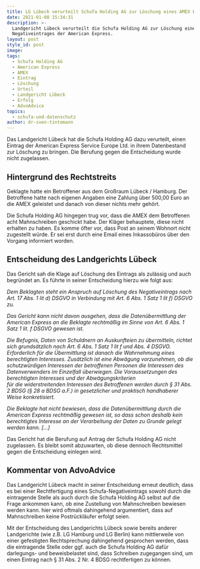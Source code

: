 ```yaml
---
title: LG Lübeck verurteilt Schufa Holding AG zur Löschung eines AMEX Eintrags
date: 2021-01-08 15:34:31
description: >-
  Landgericht Lübeck verurteilt die Schufa Holding AG zur Löschung eines
  Negativeintrages der American Express.
layout: post
style_id: post
image:
tags:
  - Schufa Holding AG
  - American Express
  - AMEX
  - Eintrag
  - Löschung
  - Urteil
  - Landgericht Lübeck
  - Erfolg
  - AdvoAdvice
topics:
  - schufa-und-datenschutz
author: dr-sven-tintemann
---
```


Das Landgericht Lübeck hat die Schufa Holding AG dazu verurteilt, einen Eintrag der American Express Service Europe Ltd. in ihrem Datenbestand zur Löschung zu bringen. Die Berufung gegen die Entscheidung wurde nicht zugelassen.&nbsp;

## Hintergrund des Rechtstreits

Geklagte hatte ein Betroffener aus dem Gro&szlig;raum Lübeck / Hamburg. Der Betroffene hatte nach eigenen Angaben eine Zahlung über 500,00 Euro an die AMEX geleistet und danach von dieser nichts mehr gehört.&nbsp;

Die Schufa Holding AG hingegen trug vor, dass die AMEX dem Betroffenen acht Mahnschreiben geschickt habe. Der Kläger behauptete, diese nicht erhalten zu haben. Es komme öfter vor, dass Post an seinem Wohnort nicht zugestellt würde. Er sei erst durch eine Email eines Inkassobüros über den Vorgang informiert worden.&nbsp;

## Entscheidung des Landgerichts Lübeck

Das Gericht sah die Klage auf Löschung des Eintrags als zulässig und auch begründet an. Es führte in seiner Entscheidung hierzu wie folgt aus:&nbsp;

*Dem Beklagten steht ein Anspruch auf Löschung des Negativeintrags nach Art. 17 Abs. 1 lit d) DSGVO in Verbindung mit Art. 6 Abs. 1 Satz 1 lit f) DSGVO zu.*

*Das Gericht kann nicht davon ausgehen, dass die Datenübermittlung der American Express an die Beklagte rechtmä&szlig;ig im Sinne von Art. 6 Abs. 1 Satz 1 lit. f DSGVO gewesen ist.*

*Die Befugnis, Daten von Schuldnern an Auskunfteien zu übermitteln, richtet sich grundsätzlich nach Art. 6 Abs. 1 Satz 1 lit f und Abs. 4 DSGVO. Erforderlich für die Übermittlung ist danach die Wahrnehmung eines berechtigten Interesses. Zusätzlich ist eine Abwägung vorzunehmen, ob die schutzwürdigen Interessen der betroffenen Personen die Interessen des Datenverwenders im Einzelfall überwiegen. Die Voraussetzungen des berechtigten Interesses und der Abwägungskriterien<br>für die widerstreitenden Interessen des Betroffenen werden durch &sect; 31 Abs. 2 BDSG (&sect; 28 a BDSG a.F.) in gesetzlicher und praktisch handhaberer Weise konkretisiert.*

*Die Beklagte hat nicht bewiesen, dass die Datenübermittlung durch die American Express rechtmä&szlig;ig gewesen ist, so dass schon deshalb kein berechtigtes Interesse an der Verarbeitung der Daten zu Grunde gelegt werden kann. \[...\]*

Das Gericht hat die Berufung auf Antrag der Schufa Holding AG nicht zugelassen. Es bleibt somit abzuwarten, ob diese dennoch Rechtsmittel gegen die Entscheidung einlegen wird.&nbsp;

## Kommentar von AdvoAdvice

Das Landgericht Lübeck macht in seiner Entscheidung erneut deutlich, dass es bei einer Rechtfertigung eines Schufa-Negativeintrags sowohl durch die eintragende Stelle als auch durch die Schufa Holding AG selbst auf die Frage ankommen kann, ob eine Zustellung von Mahnschreiben bewiesen werden kann. hier wird oftmals dahingehend argumentiert, dass auf Mahnschreiben keine Postrückläufer erfolgt seien.&nbsp;

Mit der Entscheidung des Landgerichts Lübeck sowie bereits anderer Landgerichte (wie z.B. LG Hamburg und LG Berlin) kann mittlerweile von einer gefestigten Rechtsprechung dahingehend gesprochen werden, dass die eintragende Stelle oder ggf. auch die Schufa Holding AG dafür darlegungs- und beweisbelastet sind, dass Schreiben zugegangen sind, um einen Eintrag nach &sect; 31 Abs. 2 Nr. 4 BDSG rechtfertigen zu können.

&nbsp;

